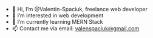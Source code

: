 - 👋 Hi, I’m @Valentin-Spaciuk, freelance web developer
- 👀 I’m interested in web development
- 🌱 I’m currently learning MERN Stack
- 📫 Contact me via email: valenspaciuk@gmail.com
<!---
Valentin-Spaciuk/Valentin-Spaciuk is a ✨ special ✨ repository because its `README.md` (this file) appears on your GitHub profile.
You can click the Preview link to take a look at your changes.
--->
